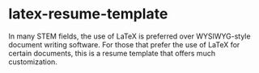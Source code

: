 # latex-resume-template

In many STEM fields, the use of LaTeX is preferred over WYSIWYG-style document writing software. For those that prefer the use of LaTeX for certain documents, this is a resume template that offers much customization.

